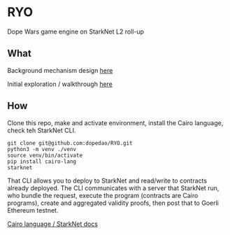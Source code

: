 # RYO
Dope Wars game engine on StarkNet L2 roll-up

## What

Background mechanism design [here](https://dope-wars.notion.site/dope-22fe2860c3e64b1687db9ba2d70b0bb5)

Initial exploration / walkthrough [here](https://perama-v.github.io/cairo/game/world)

## How

Clone this repo, make and activate environment, install the Cairo language, check teh StarkNet CLI.

```
git clone git@github.com:dopedao/RYO.git
python3 -m venv ./venv
source venv/bin/activate
pip install cairo-lang
starknet
```

That CLI allows you to deploy to StarkNet and read/write to contracts
already deployed. The CLI communicates with a server that StarkNet
run, who bundle the request, execute the program (contracts are
Cairo programs), create and aggregated validity proofs, then post that
to Goerli Ethereum testnet.

[Cairo language / StarkNet docs](https://www.cairo-lang.org/docs/)
